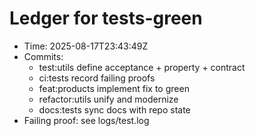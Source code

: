 # Ledger for tests-green

- Time: 2025-08-17T23:43:49Z
- Commits:
  - test:utils define acceptance + property + contract
  - ci:tests record failing proofs
  - feat:products implement fix to green
  - refactor:utils unify and modernize
  - docs:tests sync docs with repo state
- Failing proof: see logs/test.log
